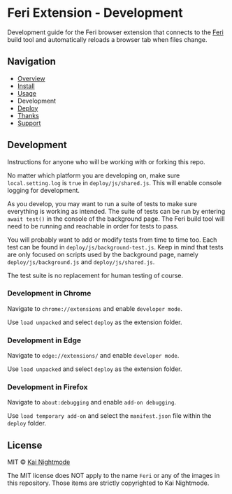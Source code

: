# Feri Extension - Development

Development guide for the Feri browser extension that connects to the [Feri](https://github.com/nightmode/feri) build tool and automatically reloads a browser tab when files change.

## Navigation

* [Overview](../README.md#overview)
* [Install](../README.md#install)
* [Usage](usage.md#usage)
* Development
* [Deploy](deploy.md#deploy)
* [Thanks](../README.md#thanks)
* [Support](../README.md#support)

## Development

Instructions for anyone who will be working with or forking this repo.

No matter which platform you are developing on, make sure `local.setting.log` is `true` in `deploy/js/shared.js`. This will enable console logging for development.

As you develop, you may want to run a suite of tests to make sure everything is working as intended. The suite of tests can be run by entering `await test()` in the console of the background page. The Feri build tool will need to be running and reachable in order for tests to pass.

You will probably want to add or modify tests from time to time too. Each test can be found in `deploy/js/background-test.js`. Keep in mind that tests are only focused on scripts used by the background page, namely `deploy/js/background.js` and `deploy/js/shared.js`.

The test suite is no replacement for human testing of course.

### Development in Chrome

Navigate to `chrome://extensions` and enable `developer mode`.

Use `load unpacked` and select `deploy` as the extension folder.

### Development in Edge

Navigate to `edge://extensions/` and enable `developer mode`.

Use `load unpacked` and select `deploy` as the extension folder.

### Development in Firefox

Navigate to `about:debugging` and enable `add-on debugging`.

Use `load temporary add-on` and select the `manifest.json` file within the `deploy` folder.

## License

MIT © [Kai Nightmode](https://nightmode.fm/)

The MIT license does NOT apply to the name `Feri` or any of the images in this repository. Those items are strictly copyrighted to Kai Nightmode.